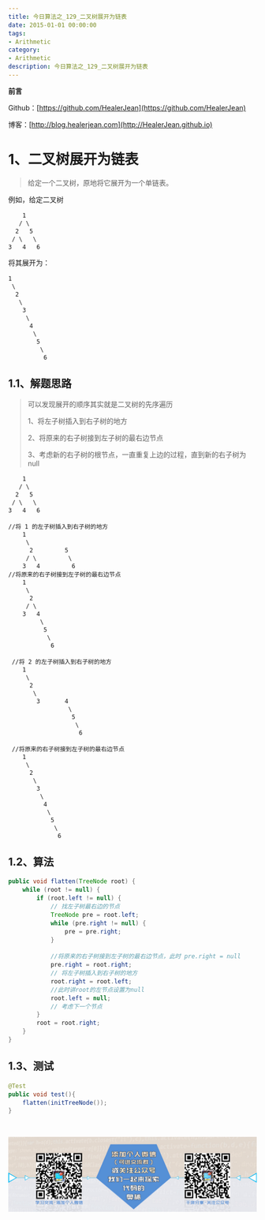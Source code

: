 ```yaml
---
title: 今日算法之_129_二叉树展开为链表
date: 2015-01-01 00:00:00
tags: 
- Arithmetic
category: 
- Arithmetic
description: 今日算法之_129_二叉树展开为链表
---
```


**前言**     

 Github：[https://github.com/HealerJean](https://github.com/HealerJean)         

 博客：[http://blog.healerjean.com](http://HealerJean.github.io)          



# 1、二叉树展开为链表
> 给定一个二叉树，原地将它展开为一个单链表。

例如，给定二叉树

    	1
       / \
      2   5
     / \   \
    3   4   6

将其展开为：

```
1
 \
  2
   \
    3
     \
      4
       \
        5
         \
          6
```



## 1.1、解题思路 

>  可以发现展开的顺序其实就是二叉树的先序遍历   
>
>  1、将左子树插入到右子树的地方    
>
>  2、将原来的右子树接到左子树的最右边节点    
>
>  3、考虑新的右子树的根节点，一直重复上边的过程，直到新的右子树为 null



```
    1
   / \
  2   5
 / \   \
3   4   6

//将 1 的左子树插入到右子树的地方
    1
     \
      2         5
     / \         \
    3   4         6        
//将原来的右子树接到左子树的最右边节点
    1
     \
      2          
     / \          
    3   4  
         \
          5
           \
            6
            
 //将 2 的左子树插入到右子树的地方
    1
     \
      2          
       \          
        3       4  
                 \
                  5
                   \
                    6   
        
 //将原来的右子树接到左子树的最右边节点
    1
     \
      2          
       \          
        3      
         \
          4  
           \
            5
             \
              6         

```



## 1.2、算法

```java
public void flatten(TreeNode root) {
    while (root != null) {
        if (root.left != null) {
            // 找左子树最右边的节点
            TreeNode pre = root.left;
            while (pre.right != null) {
                pre = pre.right;
            }

            //将原来的右子树接到左子树的最右边节点，此时 pre.right = null
            pre.right = root.right;
            // 将左子树插入到右子树的地方
            root.right = root.left;
            //此时讲root的左节点设置为null
            root.left = null;
            // 考虑下一个节点
        }
        root = root.right;
    }
}
```




## 1.3、测试 

```java
@Test
public void test(){
    flatten(initTreeNode());
}
```



​          

![ContactAuthor](https://raw.githubusercontent.com/HealerJean/HealerJean.github.io/master/assets/img/artical_bottom.jpg)



<link rel="stylesheet" href="https://unpkg.com/gitalk/dist/gitalk.css">

<script src="https://unpkg.com/gitalk@latest/dist/gitalk.min.js"></script> 
<div id="gitalk-container"></div>    
 <script type="text/javascript">
    var gitalk = new Gitalk({
		clientID: `1d164cd85549874d0e3a`,
		clientSecret: `527c3d223d1e6608953e835b547061037d140355`,
		repo: `HealerJean.github.io`,
		owner: 'HealerJean',
		admin: ['HealerJean'],
		id: 'Q6hDaM15RymjlLKx',
    });
    gitalk.render('gitalk-container');
</script> 


